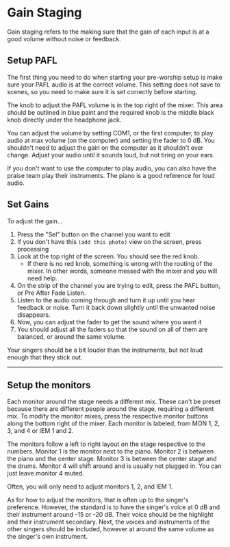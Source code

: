 # Gain Staging

Gain staging refers to the making sure that the gain of each input is at a good volume without noise or feedback.

## Setup PAFL

The first thing you need to do when starting your pre-worship setup is make sure your PAFL audio is at the correct volume. This setting does not save to scenes, so you need to make sure it is set correctly before starting.

The knob to adjust the PAFL volume is in the top right of the mixer. This area should be outlined in blue paint and the required knob is the middle black knob directly under the headphone jack.

You can adjust the volume by setting COM1, or the first computer, to play audio at max volume (on the computer) and setting the fader to 0 dB. You shouldn't need to adjust the gain on the computer as it shouldn't ever change. Adjust your audio until it sounds loud, but not tiring on your ears.

If you don't want to use the computer to play audio, you can also have the praise team play their instruments. The piano is a good reference for loud audio.

## Set Gains

To adjust the gain...

1. Press the "Sel" button on the channel you want to edit
2. If you don't have this `(add this photo)` view on the screen, press processing
3. Look at the top right of the screen. You should see the red knob.
	- If there is no red knob, something is wrong with the routing of the mixer. In other words, someone messed with the mixer and you will need help.
4. On the strip of the channel you are trying to edit, press the PAFL button, or Pre After Fade Listen. 
5. Listen to the audio coming through and turn it up until you hear feedback or noise. Turn it back down slightly until the unwanted noise disappears.
6. Now, you can adjust the fader to get the sound where you want it
7. You should adjust all the faders so that the sound on all of them are balanced, or around the same volume.

Your singers should be a bit louder than the instruments, but not loud enough that they stick out.

---

## Setup the monitors

Each monitor around the stage needs a different mix. These can't be preset because there are different people around the stage, requiring a different mix. To modify the monitor mixes, press the respective monitor buttons along the bottom right of the mixer. Each monitor is labeled, from MON 1, 2, 3, and 4 or IEM 1 and 2.

The monitors follow a left to right layout on the stage respective to the numbers. Monitor 1 is the monitor next to the piano. Monitor 2 is between the piano and the center stage. Monitor 3 is between the center stage and the drums. Monitor 4 will shift around and is usually not plugged in. You can just leave monitor 4 muted.

Often, you will only need to adjust monitors 1, 2, and IEM 1. 

As for how to adjust the monitors, that is often up to the singer's preference. However, the standard is to have the singer's voice at 0 dB and their instrument around -15 or -20 dB. Their voice should be the highlight and their instrument secondary. Next, the voices and instruments of the other singers should be included, however at around the same volume as the singer's own instrument. 